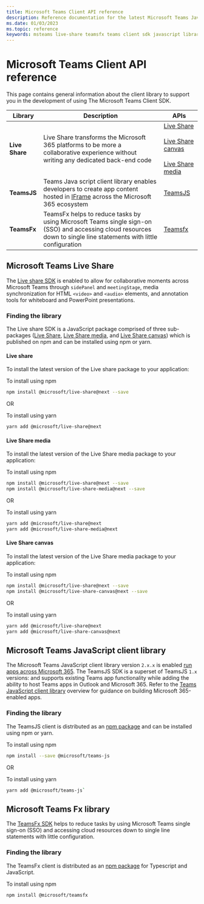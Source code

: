 ```yaml
---
title: Microsoft Teams Client API reference
description: Reference documentation for the latest Microsoft Teams JavaScript client library
ms.date: 01/03/2023
ms.topic: reference
keywords: msteams live-share teamsfx teams client sdk javascript library reference latest
---
```

# Microsoft Teams Client API reference

This page contains general information about the client library to support you in the development of using The Microsoft Teams Client SDK.

| Library | Description | APIs |
|-|-|-|
| **Live Share** | Live Share transforms the Microsoft 365 platforms to be more a collaborative experience without writing any dedicated back-end code | [Live Share](../docs-ref-autogen/%40microsoft/live-share/index.yml)<br/><br/>[Live Share canvas](../docs-ref-autogen/%40microsoft/live-share-canvas/index.yml)<br/><br/>[Live Share media](../docs-ref-autogen/%40microsoft/live-share-media/index.yml) |
| **TeamsJS** | Teams Java script client library enables developers to create app content hosted in [IFrame](https://developer.mozilla.org/docs/Web/HTML/Element/iframe) across the Microsoft 365 ecosystem | [TeamsJS ](../docs-ref-autogen/%40microsoft/teams-js/index.yml) |
| **TeamsFx** | TeamsFx helps to reduce tasks by using Microsoft Teams single sign-on (SSO) and accessing cloud resources down to single line statements with little configuration | [Teamsfx](../docs-ref-autogen/%40microsoft/teamsfx/index.yml) |

## Microsoft Teams Live Share

The [Live share SDK]( https://github.com/microsoft/live-share-sdk) is enabled to allow for collaborative moments across Microsoft Teams through `sidePanel` and `meetingStage`, media synchronization for HTML `<video>` and `<audio>` elements, and annotation tools for whiteboard and PowerPoint presentations. 

### Finding the library

The Live share SDK is a JavaScript package comprised of three sub-packages ([Live Share](msteams-docs/msteams-platform/apps-in-teams-meetings/teams-live-share-capabilities.md), [Live Share media](msteams-docs/msteams-platform/apps-in-teams-meetings/teams-live-share-media-capabilities.md), and [Live Share canvas](msteams-docs/msteams-platform/apps-in-teams-meetings/teams-live-share-canvas.md)) which is published on npm and can be installed using npm or yarn.

#### Live share

To install the latest version of the Live share package to your application:

To install using npm

```bash
npm install @microsoft/live-share@next --save
```
OR

To install using yarn
```bash
yarn add @microsoft/live-share@next
```

#### Live Share media
To install the latest version of the Live Share media package to your application:

To install using npm

```bash
npm install @microsoft/live-share@next --save
npm install @microsoft/live-share-media@next --save
```
OR

To install using yarn

```bash
yarn add @microsoft/live-share@next
yarn add @microsoft/live-share-media@next
```

#### Live Share canvas

To install the latest version of the Live Share media package to your application:

To install using npm

```bash
npm install @microsoft/live-share@next --save
npm install @microsoft/live-share-canvas@next --save
```
OR

To install using yarn

```bash
yarn add @microsoft/live-share@next
yarn add @microsoft/live-share-canvas@next
```

## Microsoft Teams JavaScript client library

The Microsoft Teams JavaScript client library version `2.x.x` is enabled [run apps across Microsoft 365](/microsoftteams/platform/m365-apps/overview). The TeamsJS SDK is a superset of TeamsJS `1.x` versions: and supports existing Teams app functionality while adding the ability to host Teams apps in Outlook and Microsoft 365. Refer to the [Teams JavaScript client library](/microsoftteams/platform/tabs/how-to/using-teams-client-library) overview for guidance on building Microsoft 365-enabled apps.

### Finding the library

The TeamsJS client is distributed as an [npm package](www.npmjs.com/package/@microsoft/teams-js) and can be installed using npm or yarn.

To install using npm

  ```bash
npm install --save @microsoft/teams-js
  ```
OR

To install using yarn

```bash
yarn add @microsoft/teams-js`
```
## Microsoft Teams Fx library

The [TeamsFx SDK](msteams-docs/msteams-platform/toolkit/TeamsFx-SDK.md) helps to reduce tasks by using Microsoft Teams single sign-on (SSO) and accessing cloud resources down to single line statements with little configuration.

### Finding the library

The TeamsFx client is distributed as an [npm package](www.npmjs.com/package/@microsoft/teams-js) for Typescript and JavaScript.

To install using npm

```bash
npm install @microsoft/teamsfx
```